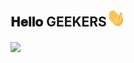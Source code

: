 <h2> 𝐇𝐞𝐥𝐥𝐨 GEEKERS<img src="https://raw.githubusercontent.com/ABSphreak/ABSphreak/master/gifs/Hi.gif" width="30px"></h2>

<img align='center' src='https://user-images.githubusercontent.com/5713670/87202985-820dcb80-c2b6-11ea-9f56-7ec461c497c3.gif' width='200"'>

